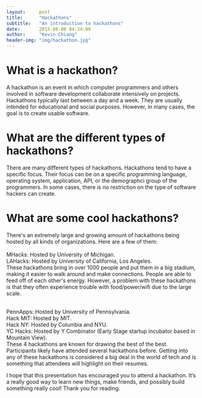 ```yaml
---
layout:     post
title:      "Hackathons"
subtitle:   "An introduction to hackathons"
date:       2015-08-08 04:24:00
author:     "Kevin Chiang"
header-img: "img/hackathon.jpg"
---
```


<body>
<h1>What is a hackathon?</h1>
<p>
A hackathon is an event in which computer programmers and others involved in software development 
collaborate intensively on projects. Hackathons typically last between a day and a week. They are usually
intended for educational and social purposes. However, in many cases, the goal is to create usable software.
</p>
<h1>What are the different types of hackathons?</h1>
<p>
There are many different types of hackathons. Hackathons tend to have a specific focus.
Their focus can be on a specific programming language, operating system, application, API,
or the demographci group of the programmers. In some cases, there is no restriction on the type
of software hackers can create.
</p>
<h1>What are some cool hackathons?</h1>
<p>
There's an extremely large and growing amount of hackathons being hosted by
all kinds of organizations. Here are a few of them:<br/><br/>
<a>MHacks: </a>
Hosted by University of Michigan.<br/>
<a>LAHacks: </a>
Hosted by University of California, Los Angeles.<br/>
These hackathons bring in over 1000 people and put them in a big stadium,
making it easier to walk around and make connections. People are able to
feed off of each other's energy. However, a problem with these hackathons is that
they often experience trouble with food/power/wifi due to the large scale.<br/><br/>

<a>PennApps: </a>
Hosted by University of Pennsylvania.<br/>
<a>Hack MIT: </a>
Hosted by MIT.<br/>
<a>Hack NY: </a>
Hosted by Columbia and NYU.<br/>
<a>YC Hacks: </a>
Hosted by Y Combinator (Early Stage startup incubator based in Mountain View).<br/>
These 4 hackathons are known for drawing the best of the best. Participants likely
have attended several hackathons before. Getting into any of these hackathons is considered
a big deal in the world of tech and is something that attendees will highlight on their resumes.<br/>

<footer>I hope that this presentation has encouraged you to attend a hackathon. It’s a really good way to  learn new things, make friends, and possibly build something really cool! Thank you for reading.
</footer>
</p>
</body>